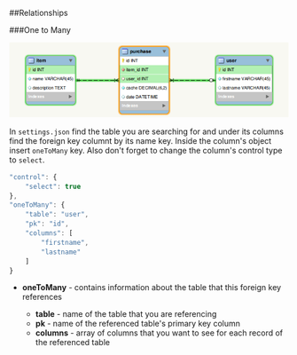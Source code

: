 ##Relationships

###One to Many

![One to Many][1]

In `settings.json` find the table you are searching for and under its columns find the foreign key columnt by its name key. Inside the column's object insert `oneToMany` key. Also don't forget to change the column's control type to `select`.

```js
"control": {
    "select": true
},
"oneToMany": {
    "table": "user",
    "pk": "id",
    "columns": [
        "firstname",
        "lastname"
    ]
}
```

- **oneToMany** - contains information about the table that this foreign key references
    - **table** - name of the table that you are referencing
    - **pk** - name of the referenced table's primary key column
    - **columns** - array of columns that you want to see for each record of the referenced table

  [1]: images/one-to-many.png